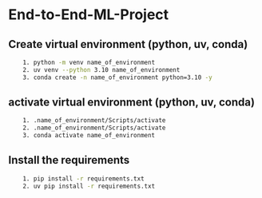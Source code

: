 # End-to-End-ML-Project

## Create virtual environment (python, uv, conda)
```bash
    1. python -m venv name_of_environment
    2. uv venv --python 3.10 name_of_environment
    3. conda create -n name_of_environment python=3.10 -y
```
## activate virtual environment (python, uv, conda)
```bash
    1. .name_of_environment/Scripts/activate
    2. .name_of_environment/Scripts/activate
    3. conda activate name_of_environment
```
## Install the requirements
```bash
    1. pip install -r requirements.txt
    2. uv pip install -r requirements.txt
```